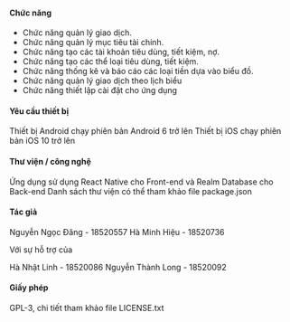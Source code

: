 #### Chức năng

- Chức năng quản lý giao dịch.
- Chức năng quản lý mục tiêu tài chính.
- Chức năng tạo các tài khoản tiêu dùng, tiết kiệm, nợ.
- Chức năng tạo các thể loại tiêu dùng, tiết kiệm.
- Chức năng thống kê và báo cáo các loại tiền dựa vào biểu đồ.
- Chức năng quản lý giao dịch theo lịch biểu
- Chức năng thiết lập cài đặt cho ứng dụng

#### Yêu cầu thiết bị

Thiết bị Android chạy phiên bản Android 6 trở lên
Thiết bị iOS chạy phiên bản iOS 10 trở lên

#### Thư viện / công nghệ

Ứng dụng sử dụng React Native cho Front-end và Realm Database cho Back-end
Danh sách thư viện có thể tham khảo file package.json

#### Tác giả

Nguyễn Ngọc Đăng - 18520557
Hà Minh Hiệu - 18520736

Với sự hỗ trợ của

Hà Nhật Linh - 18520086
Nguyễn Thành Long - 18520092

#### Giấy phép

GPL-3, chi tiết tham khảo file LICENSE.txt